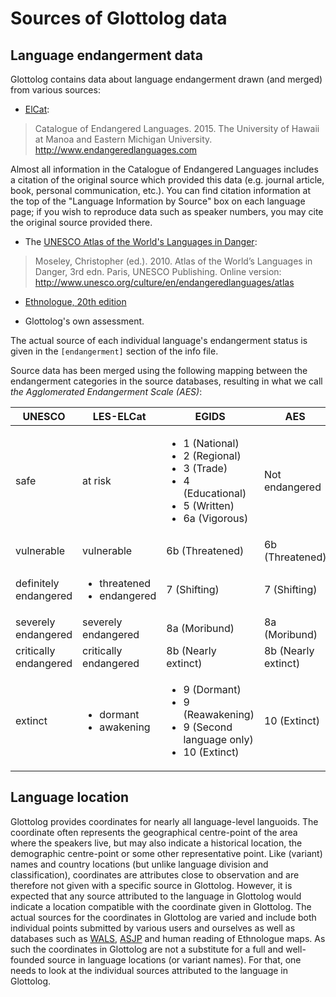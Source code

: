 
# Sources of Glottolog data 

## Language endangerment data

Glottolog contains data about language endangerment drawn (and merged) from various sources:

- [ElCat](http://endangeredlanguages.com/):

> Catalogue of Endangered Languages. 2015. The University of Hawaii at Manoa and Eastern Michigan University. http://www.endangeredlanguages.com

  Almost all information in the Catalogue of Endangered Languages includes a citation of the original source which provided this data (e.g. journal article, book, personal communication, etc.). You can find citation information at the top of the "Language Information by Source" box on each language page; if you wish to reproduce data such as speaker numbers, you may cite the original source provided there. 

- The [UNESCO Atlas of the World's Languages in Danger](http://www.unesco.org/languages-atlas/):

> Moseley, Christopher (ed.). 2010. Atlas of the World’s Languages in Danger, 3rd edn. Paris, UNESCO Publishing. Online version: http://www.unesco.org/culture/en/endangeredlanguages/atlas

- [Ethnologue, 20th edition](https://www.ethnologue.com/ethnoblog/gary-simons/welcome-20th-edition)

- Glottolog's own assessment.

The actual source of each individual language's endangerment status is given in the
`[endangerment]` section of the info file.

Source data has been merged using the following mapping between the endangerment categories in the source databases,
resulting in what we call *the Agglomerated Endangerment Scale (AES)*:


UNESCO       | LES-ELCat  | EGIDS           | AES
---          | ---        | ---             | ---
safe         | at risk    | <ul><li>1 (National)</li><li>2 (Regional)</li><li>3 (Trade) </li><li>4 (Educational)</li><li>5 (Written) </li><li>6a (Vigorous)</li></ul>   | Not endangered
vulnerable   | vulnerable | 6b (Threatened) | 6b (Threatened)
definitely endangered | <ul><li>threatened</li><li>endangered</li></ul> | 7 (Shifting) | 7 (Shifting)
severely endangered | severely endangered | 8a (Moribund) | 8a (Moribund)
critically endangered | critically endangered | 8b (Nearly extinct) | 8b (Nearly extinct)
extinct |  <ul><li>dormant</li><li>awakening</li></ul>  | <ul><li>9 (Dormant)</li><li>9 (Reawakening)</li><li>9 (Second language only)</li><li>10 (Extinct)</li></ul> | 10 (Extinct)


## Language location

Glottolog provides coordinates for nearly all language-level
languoids. The coordinate often represents the geographical
centre-point of the area where the speakers live, but may also
indicate a historical location, the demographic centre-point or some
other representative point. Like (variant) names and country locations
(but unlike language division and classification), coordinates are
attributes close to observation and are therefore not given with a
specific source in Glottolog. However, it is expected that any source
attributed to the language in Glottolog would indicate a location
compatible with the coordinate given in Glottolog. The actual sources
for the coordinates in Glottolog are varied and include both
individual points submitted by various users and ourselves as well as
databases such as [WALS](http://wals.info), [ASJP](http://asjp.clld.org) and 
human reading of Ethnologue maps. As
such the coordinates in Glottolog are not a substitute for a full and
well-founded source in language locations (or variant names). For
that, one needs to look at the individual sources attributed to the
language in Glottolog.

